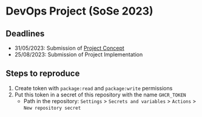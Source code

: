 # DevOps Project (SoSe 2023)

## Deadlines

- 31/05/2023: Submission of [Project Concept](./concept.md)
- 25/08/2023: Submission of Project Implementation

## Steps to reproduce

1. Create token with `package:read` and `package:write` permissions
2. Put this token in a secret of this repository with the name `GHCR_TOKEN`
    - Path in the repository: `Settings` > `Secrets and variables` > `Actions` > `New repository secret`
